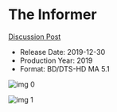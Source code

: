 # The Informer

[Discussion Post](https://www.avsforum.com/threads/bass-eq-for-filtered-movies.2995212/post-59115088)

* Release Date: 2019-12-30
* Production Year: 2019
* Format: BD/DTS-HD MA 5.1

![img 0](https://i.imgur.com/0i3bT2j.jpg)

![img 1](https://i.imgur.com/HY2MEnv.png)

